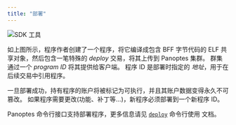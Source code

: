 ```yaml
---
title: "部署"
---
```


![SDK 工具](/img/sdk-tools.svg)

如上图所示，程序作者创建了一个程序，将它编译成包含 BFF 字节代码的 ELF 共享对象，然后包含一笔特殊的 _deploy_ 交易，将其上传到 Panoptes 集群。 群集通过一个 _program ID_ 将其提供给客户端。 程序 ID 是部署时指定的 _地址_，用于在后续交易中引用程序。

一旦部署成功，持有程序的账户将被标记为可执行，并且其账户数据变得永久不可篡改。  如果程序需要更改(功能、补丁等...)，新程序必须部署到一个新程序 ID。

Panoptes 命令行接口支持部署程序，更多信息请见 [`deploy`](cli/usage.md#deploy-program) 命令行使用 文档。
